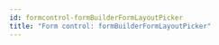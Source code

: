 ```yaml
---
id: formcontrol-formBuilderFormLayoutPicker
title: "Form control: formBuilderFormLayoutPicker"
---
```

